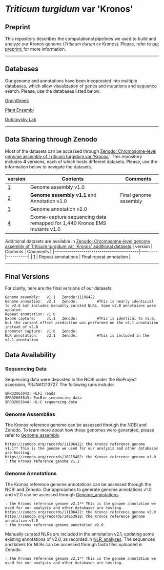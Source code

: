 # *Triticum turgidum* var 'Kronos'


## Preprint

This repository describes the computational pipelines we used to build and analyze our Kronos genome (*Triticum durum* cv Kronos). Please, refer to [out preprint: ]() for more information. 

---
## Databases

Our genome and annotations have been incoporated into multiple databases, which allow visualization of genes and mutations and sequence search. Please, use the databases listed below:

[GrainGenes](https://wheat.pw.usda.gov/GG3/genome_browser)  

[Plant Ensembl]()  

[Dubcovsky Lab](https://dubcovskylab.ucdavis.edu/)  


---
## Data Sharing through Zenodo

Most of the datasets can be accessed through [Zenodo: Chromosome-level genome assembly of Triticum turgidum var 'Kronos'](https://zenodo.org/records/10215402). This repository includes **4** versions, each of which hosts different datasets. Please, use the information below to nevigate the datasets. 

| version                                   | Contents | Comments |
|-------------------------------------------|---------|-----------|
| [1](https://zenodo.org/records/10215402)  | Genome assembly v1.0  |  |
| [2](https://zenodo.org/records/11106422)  | **Genome assembly v1.1** and Annotation v1.0 | Final genome assembly  |
| [3](https://zenodo.org/records/14189805)  | Genome annotation v2.0  |  |
| [4](https://zenodo.org/records/14853918)  | Exome-capture sequencing data remapped for 1,440 Kronos EMS mutants v1.0 |


Additional datasets are available in [Zenodo: Chromosome-level genome assembly of Triticum turgidum var 'Kronos' additional datasets](https://zenodo.org/records/15399687)
| version                                   | Contents | Comments |
|-------------------------------------------|---------|-----------|
| [1](https://zenodo.org/records/15399687)  | Repeat annotations  | Final repeat annotation |


---
## Final Versions
For clarity, here are the final versions of our datasets

```
Genome assembly:   v1.1   Zenodo:11106422
Genome annoation:  v2.1   Zenodo:         #This is nearly identicial to v2.0 but includes manually curated NLRs. Some v2.0 annotaions were updated.
Repeat annotation: v1.0
Exome capture:     v1.1   Zenodo:         #This is identical to v1.0, but the variant effect prediction was performed on the v2.1 annotation instead of v2.0
promoter capture:  v1.0   Zenodo:
NLR annotation:    v2.1   Zenodo:         #This is included in the v2.1 annotation

```


## Data Availability

### Sequencing Data
Sequencing data were deposted in the NCBI under the BioProject assession, PRJNA1213727. The following runs include: 
```
SRR32063042: HiFi reads
SRR32063043: PacBio sequencing data
SRR32063044: Hi-C sequencing data
```

### Genome Assemblies
The Kronos reference genome can be assessed through the NCBI and Zenodo. To learn more about how these genomes were generated, please refer to [Genome_assembly](https://github.com/s-kyungyong/Kronos/tree/main/Genome_assembly).
```
https://zenodo.org/records/11106422: the Kronos reference genome v1.1** This is the genome we used for our analysis and other databases are hosting. 
https://zenodo.org/records/10215402: the Kronos reference genome v1.0
: the Kronos reference genome v1.1
```

### Genome Annotations 
The Kronos reference genome annotations can be assessed through the NCBI and Zenodo. Our approaches to generate genome annotations v1.0 and v2.0 can be assessed through [Genome_annotations](https://github.com/s-kyungyong/Kronos/tree/main/Genome_annotation).
```
: the Kronos reference genome v2.1** This is the genome annotation we used for our analysis and other databases are hosting. 
https://zenodo.org/records/11106422: the Kronos reference genome v2.0
https://zenodo.org/records/14853918: the Kronos reference genome annotation v1.0
: the Kronos reference genome annotation v2.0
```

Manually curated NLRs are included in the annotation v2.1, updating some existing annotations of v2.0, as recorded in [NLR_analyses](https://github.com/s-kyungyong/Kronos/tree/main/NLR_anlyses). The sequences and labels for NLRs can be accessed through fasta files uploaded in Zenodo. 
```
: the Kronos reference genome v2.1** This is the genome annotation we used for our analysis and other databases are hosting.

```

